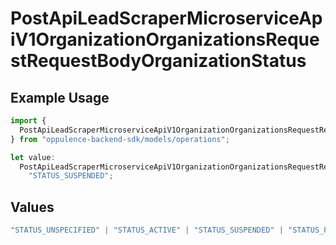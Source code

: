 # PostApiLeadScraperMicroserviceApiV1OrganizationOrganizationsRequestRequestBodyOrganizationStatus

## Example Usage

```typescript
import {
  PostApiLeadScraperMicroserviceApiV1OrganizationOrganizationsRequestRequestBodyOrganizationStatus,
} from "oppulence-backend-sdk/models/operations";

let value:
  PostApiLeadScraperMicroserviceApiV1OrganizationOrganizationsRequestRequestBodyOrganizationStatus =
    "STATUS_SUSPENDED";
```

## Values

```typescript
"STATUS_UNSPECIFIED" | "STATUS_ACTIVE" | "STATUS_SUSPENDED" | "STATUS_PENDING_VERIFICATION" | "STATUS_REVOKED" | "STATUS_EXPIRED" | "STATUS_RATE_LIMITED" | "STATUS_PENDING_REVIEW" | "STATUS_DEPRECATED" | "STATUS_MAINTENANCE"
```